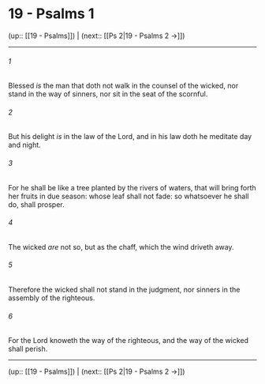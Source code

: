 # 19 - Psalms 1

(up:: [[19 - Psalms]]) | (next:: [[Ps 2|19 - Psalms 2 →]])

***


###### 1 
Blessed _is_ the man that doth not walk in the counsel of the wicked, nor stand in the way of sinners, nor sit in the seat of the scornful. 

###### 2 
But his delight _is_ in the law of the Lord, and in his law doth he meditate day and night. 

###### 3 
For he shall be like a tree planted by the rivers of waters, that will bring forth her fruits in due season: whose leaf shall not fade: so whatsoever he shall do, shall prosper. 

###### 4 
The wicked _are_ not so, but as the chaff, which the wind driveth away. 

###### 5 
Therefore the wicked shall not stand in the judgment, nor sinners in the assembly of the righteous. 

###### 6 
For the Lord knoweth the way of the righteous, and the way of the wicked shall perish.

***

(up:: [[19 - Psalms]]) | (next:: [[Ps 2|19 - Psalms 2 →]])
